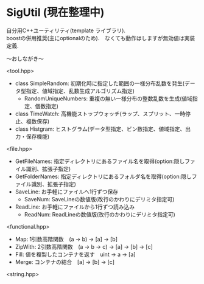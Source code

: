 SigUtil (現在整理中)
=======
自分用C++ユーティリティ(template ライブラリ).   
boostの併用推奨(主にoptionalのため).　なくても動作はしますが無効値は実装定義.

～おしながき～ 

\<tool.hpp> 
* class SimpleRandom: 初期化時に指定した範囲の一様分布乱数を発生(データ型指定、値域指定、乱数生成アルゴリズム指定)
  * RandomUniqueNumbers: 重複の無い一様分布の整数乱数を生成(値域指定、個数指定)
* class TimeWatch: 高機能ストップウォッチ(ラップ、スプリット、一時停止、複数保存)
* class Histgram: ヒストグラム(データ型指定、ビン数指定、値域指定、出力・保存機能)

\<file.hpp>
* GetFileNames: 指定ディレクトリにあるファイル名を取得(option:隠しファイル識別、拡張子指定)
* GetFolderNames: 指定ディレクトリにあるフォルダ名を取得(option:隠しファイル識別、拡張子指定)
* SaveLine: お手軽にファイルへ1行ずつ保存 
  * SaveNum: SaveLineの数値版(改行のかわりにデリミタ指定可)
* ReadLine: お手軽にファイルから1行ずつ読み込み
  * ReadNum: ReadLineの数値版(改行のかわりにデリミタ指定可)

\<functional.hpp>
* Map: 1引数高階関数　(a -> b) -> [a] -> [b]
* ZipWith: 2引数高階関数　(a -> b -> c) -> [a] -> [b] -> [c]
* Fill: 値を複製したコンテナを返す　uint -> a -> [a]
* Merge: コンテナの結合　[a] -> [b] -> [c]

\<string.hpp> 



